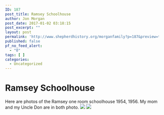 ```yaml
---
ID: 187
post_title: Ramsey Schoolhouse
author: Jon Morgan
post_date: 2017-01-02 03:18:15
post_excerpt: ""
layout: post
permalink: 'http://www.shepherdhistory.org/morganfamily?p=187&preview=true&preview_id=187'
published: false
pf_no_feed_alert:
  - "0"
tags: [ ]
categories:
  - Uncategorized
---
```

<h1>Ramsey Schoolhouse</h1>
Here are photos of the Ramsey one room schoolhouse 1954, 1956. My mom and my Uncle Don are in both photo.

<img class="wp-image-190" src="http://www.shepherdhistory.org/morganfamily/wp-content/uploads/sites/2/2017/01/word-image-2.jpg" />

<img class="wp-image-191" src="http://www.shepherdhistory.org/morganfamily/wp-content/uploads/sites/2/2017/01/word-image-3.jpg" />

&nbsp;